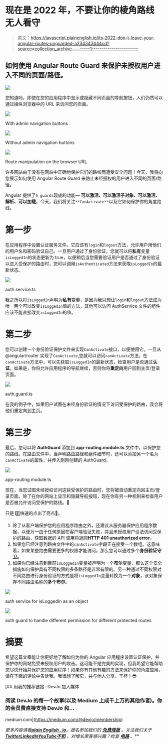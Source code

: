 # 现在是 2022 年，不要让你的棱角路线无人看守

> 原文：<https://javascript.plainenglish.io/its-2022-don-t-leave-your-angular-routes-unguarded-a234343444cd?source=collection_archive---------1----------------------->

## 如何使用 Angular Route Guard 来保护未授权用户进入不同的页面/路径。

![](img/4d5e4ea9d9fdc17d7666285cd67ac062.png)

您知道吗，即使在您的应用程序中显示或隐藏不同页面的导航按钮，人们仍然可以通过操纵浏览器中的 URL 来访问您的页面。

![](img/f2ebde68aed1657d910c0364102989f4.png)

With admin navigation buttons

![](img/d5ade687bb8fc572fa5b53fdef965bcc.png)

Without admin navigation buttons

![](img/596b2108daccfec9cc9189dd7a1d5fc9.png)

Route manipulation on the browser URL

许多网站由于没有在网站中正确地保护它们的路线而遭受安全问题！今天，我将向您展示如何使用 Angular Route Guard 来防止未经授权的用户进入不同的页面/路径。

Angular 提供了`5 guards`现成的功能— **可以激活、可以激活子对象、可以激活、解析、可以加载**。今天，我们将关注`**CanActivate**`以及它如何保护你的角度路线。

# 第一步

在应用程序中设置认证服务文件。它应该有`login`和`logout`方法，允许用户用他们的用户名和密码验证自己。一旦用户通过了身份验证，您就可以将**私有**变量`isLoggedIn`的状态更新为 true，以便稍后当您需要验证用户是否通过了身份验证以进入受保护的路由时，您可以调用`isAuthenticated`方法来获取`isLoggedIn`的最新状态。

![](img/04789644998bd0a314dcf1609b37976b.png)

auth.service.ts

我之所以将`isLoggedIn`声明为**私有**变量，是因为我只想让`login`和`logout`方法成为唯一两个可以改变`isLoggedIn`值的方法，其他可以访问 AuthService 文件的组件应该不能直接改变`isLoggedIn`的值。

# 第二步

您可以创建一个身份验证保护文件来实现`CanActivate`接口，以便使用它。一旦从@angular/router 实现了`CanActivate`,您就可以访问`canActivate`方法。在`canActivate`方法中，可以先获取`isLoggedIn`的最新状态，检查用户是否通过**认证**。如果是，你将允许应用程序的导航继续，否则你将**重定向**用户回到主页/登录页面。

![](img/f95ab374d7191abf24112d79ccadd1d0.png)

auth.guard.ts

在我的例子中，如果用户试图在未经身份验证的情况下访问受保护的路由，我会将他们重定向到主页。

# 第三步

最后，您可以将 **AuthGuard** 添加到 **app-routing.module.ts** 文件中，以保护您的路线。在路由文件中，当声明路由路径和组件细节时，还可以添加另一个名为`canActivate`的属性，并传入刚刚创建的 AuthGuard。

![](img/0d6a5bf3e698d0eb313fa4db8842715d.png)

app-routing.module.ts

现在，当您试图未经授权访问这些受保护的路由时，您将被自动重定向回主页/登录页面。除了在你的网站上显示和隐藏导航按钮，现在你有另一种机制来检查用户是否被允许访问受保护的路线。💯

只是 3️⃣快速的点出了亮点🌈。

1.  除了从客户端保护您的应用程序路由之外，还建议从服务器保护应用程序数据，以便万一由于任何原因在客户端验证失败，并且未授权用户设法访问受保护的路由，获取数据的 API 调用将返回**HTTP 401 unauthorized error**。
2.  如果您已经注意到路由文件中的`canActivate`字段正在接受一个数组。这意味着，如果某些路由需要更多的权限才能访问，那么您可以通过多个**身份验证守卫。**
3.  如果你已经注意到目前`isLoggedIn`变量被声明为一个**布尔**变量，那么这个安全措施如何保护具有不同权限的多条路径是非常有限的。另一种通过不同权限对不同路由进行身份验证的方式是将`isLoggedIn`变量转换为一个**对象**，该对象保存不同路由名称的**多个布尔**。

![](img/9924f4a4fc1edca1f49c5b7de235bc89.png)

auth service for isLoggedIn as an object

![](img/121e00b5382a144a6d8a23485d02b2f1.png)

auth guard to handle different permission for different protected routes

# 摘要

希望这篇文章能让你更好地了解如何为你的 Angular 应用程序设置认证保护，并保护你的网站免受未授权用户的攻击。这可能不是完美的实现，但我希望它能帮助您尽快开始并保护您的应用程序！如果你有其他有趣的方法来保护你的角度应用，请在下面的评论中告诉我。我很想了解它，并与他人分享。干杯！😎

[](https://medium.com/@devjo/membership) [## 用我的推荐链接- DevJo 加入媒体

### 阅读 DevJo 的每一个故事(以及 Medium 上成千上万的其他作者)。你的会员费直接支持 DevJo 和…

medium.com](https://medium.com/@devjo/membership) 

*更多内容请看*[***plain English . io***](https://plainenglish.io/)*。报名参加我们的* [***免费周报***](http://newsletter.plainenglish.io/) *。关注我们关于*[***Twitter***](https://twitter.com/inPlainEngHQ)[***LinkedIn***](https://www.linkedin.com/company/inplainenglish/)*[***YouTube***](https://www.youtube.com/channel/UCtipWUghju290NWcn8jhyAw)*[***不和***](https://discord.gg/GtDtUAvyhW) *。对增长黑客感兴趣？检查* [***电路***](https://circuit.ooo/) *。***